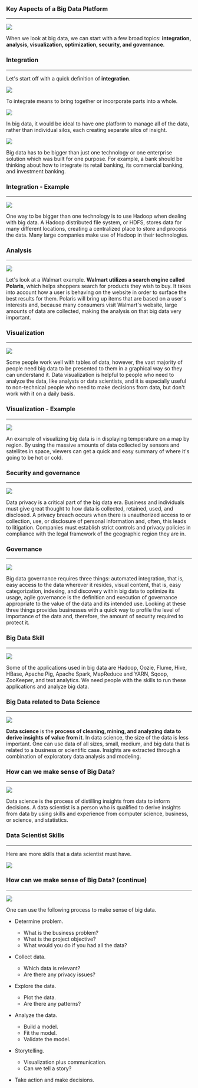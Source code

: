 ### Key Aspects of a Big Data Platform
***

![](img/1.1.png)

When we look at big data, we can start with a few broad topics: **integration, analysis, visualization, optimization, security, and governance**. 

### Integration
***

Let's start off with a quick definition of **integration**. 

![](img/1.2.1.png)

To integrate means to bring together or incorporate parts into a whole. 

![](img/1.2.2.png)

In big data, it would be ideal to have one platform to manage all of the data, rather than individual silos, each creating separate silos of insight. 

![](img/1.2.3.png)

Big data has to be bigger than just one technology or one enterprise solution which was built for one purpose. For example, a bank should be thinking about how to integrate its retail banking, its commercial banking, and investment banking. 

### Integration - Example
***

![](img/1.3.png)

One way to be bigger than one technology is to use Hadoop when dealing with big data. A Hadoop distributed file system, or HDFS, stores data for many different locations, creating a centralized place to store and process the data. Many large companies make use of Hadoop in their technologies. 

### Analysis 
***

![](img/1.4.png)

Let's look at a Walmart example. **Walmart utilizes a search engine called Polaris**, which helps shoppers search for products they wish to buy. It takes into account how a user is behaving on the website in order to surface the best results for them. Polaris will bring up items that are based on a user's interests and, because many consumers visit Walmart's website, large amounts of data are collected, making the analysis on that big data very important. 


### Visualization
***

![](img/1.5.png)

Some people work well with tables of data, however, the vast majority of people need big data to be presented to them in a graphical way so they can understand it. Data visualization is helpful to people who need to analyze the data, like analysts or data scientists, and it is especially useful to non-technical people who need to make decisions from data, but don't work with it on a daily basis. 

### Visualization - Example
***

![](img/1.6.png)

An example of visualizing big data is in displaying temperature on a map by region. By using the massive amounts of data collected by sensors and satellites in space, viewers can get a quick and easy summary of where it's going to be hot or cold. 


### Security and governance
***

![](img/1.7.png)

Data privacy is a critical part of the big data era. Business and individuals must give great thought to how data is collected, retained, used, and disclosed. A privacy breach occurs when there is unauthorized access to or collection, use, or disclosure of personal information and, often, this leads to litigation. Companies must establish strict controls and privacy policies in compliance with the legal framework of the geographic region they are in. 


### Governance 
***

![](img/1.8.png)

Big data governance requires three things: automated integration, that is, easy access to the data wherever it resides, visual content, that is, easy categorization, indexing, and discovery within big data to optimize its usage, agile governance is the definition and execution of governance appropriate to the value of the data and its intended use. Looking at these three things provides businesses with a quick way to profile the level of importance of the data and, therefore, the amount of security required to protect it. 


### Big Data Skill
***

![](img/1.9.png)

Some of the applications used in big data are Hadoop, Oozie, Flume, Hive, HBase, Apache Pig, Apache Spark, MapReduce and YARN, Sqoop, ZooKeeper, and text analytics. We need people with the skills to run these applications and analyze big data. 

### Big Data related to Data Science
***

![](img/1.10.png)

**Data science** is the **process of cleaning, mining, and analyzing data to derive insights of value from it**. In data science, the size of the data is less important. One can use data of all sizes, small, medium, and big data that is related to a business or scientific case. Insights are extracted through a combination of exploratory data analysis and modeling. 

### How can we make sense of Big Data?
***

![](img/1.11.png)

Data science is the process of distilling insights from data to inform decisions. A data scientist is a person who is qualified to derive insights from data by using skills and experience from computer science, business, or science, and statistics. 

### Data Scientist Skills
***

Here are more skills that a data scientist must have. 

![](img/1.12.png)

### How can we make sense of Big Data? (continue)
***

![](img/1.13.png)

One can use the following process to make sense of big data. 

* Determine problem. 
	* What is the business problem? 
	* What is the project objective? 
	* What would you do if you had all the data? 

* Collect data. 
	* Which data is relevant? 
	* Are there any privacy issues? 

* Explore the data. 
	* Plot the data. 
	* Are there any patterns? 
	
* Analyze the data. 
	* Build a model. 
	* Fit the model. 
	* Validate the model. 
	
* Storytelling. 
	* Visualization plus communication. 
	* Can we tell a story? 
	
* Take action and make decisions.